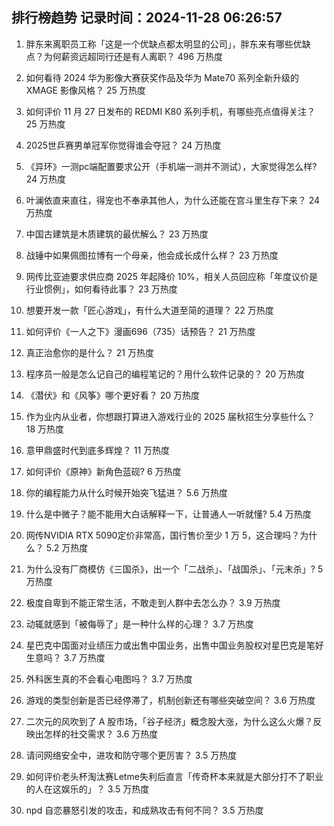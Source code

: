 
## 排行榜趋势 记录时间：2024-11-28 06:26:57
  
  1. 胖东来离职员工称「这是一个优缺点都太明显的公司」，胖东来有哪些优缺点？为何薪资远超同行还是有人离职？ 496 万热度
    
  2. 如何看待 2024 华为影像大赛获奖作品及华为 Mate70 系列全新升级的 XMAGE 影像风格？ 25 万热度
    
  3. 如何评价 11 月 27 日发布的 REDMI K80 系列手机，有哪些亮点值得关注？ 25 万热度
    
  4. 2025世乒赛男单冠军你觉得谁会夺冠？ 24 万热度
    
  5. 《异环》一测pc端配置要求公开（手机端一测并不测试），大家觉得怎么样? 24 万热度
    
  6. 叶澜依直来直往，得宠也不奉承其他人，为什么还能在宫斗里生存下来？ 24 万热度
    
  7. 中国古建筑是木质建筑的最优解么？ 23 万热度
    
  8. 战锤中如果佩图拉博有一个母亲，他会成长成什么样？ 23 万热度
    
  9. 网传比亚迪要求供应商 2025 年起降价 10%，相关人员回应称「年度议价是行业惯例」，如何看待此事？ 23 万热度
    
  10. 想要开发一款「匠心游戏」，有什么大道至简的道理？ 22 万热度
    
  11. 如何评价《一人之下》漫画696（735）话预告？ 21 万热度
    
  12. 真正治愈你的是什么？ 21 万热度
    
  13. 程序员一般是怎么记自己的编程笔记的？用什么软件记录的？ 20 万热度
    
  14. 《潜伏》和《风筝》哪个更好看？ 20 万热度
    
  15. 作为业内从业者，你想跟打算进入游戏行业的 2025 届秋招生分享些什么？ 18 万热度
    
  16. 意甲鼎盛时代到底多辉煌？ 11 万热度
    
  17. 如何评价《原神》新角色蓝砚? 6 万热度
    
  18. 你的编程能力从什么时候开始突飞猛进？ 5.6 万热度
    
  19. 什么是中微子？能不能用大白话解释一下，让普通人一听就懂? 5.4 万热度
    
  20. 网传NVIDIA RTX 5090定价非常高，国行售价至少 1 万 5，这合理吗？为什么？ 5.2 万热度
    
  21. 为什么没有厂商模仿《三国杀》，出一个「二战杀」、「战国杀」、「元末杀」? 5 万热度
    
  22. 极度自卑到不能正常生活，不敢走到人群中去怎么办？ 3.9 万热度
    
  23. 动辄就感到「被侮辱了」是一种什么样的心理？ 3.7 万热度
    
  24. 星巴克中国面对业绩压力或出售中国业务，出售中国业务股权对星巴克是笔好生意吗？ 3.7 万热度
    
  25. 外科医生真的不会看心电图吗？ 3.7 万热度
    
  26. 游戏的类型创新是否已经停滞了，机制创新还有哪些突破空间？ 3.6 万热度
    
  27. 二次元的风吹到了 A 股市场，「谷子经济」概念股大涨，为什么这么火爆？反映出怎样的社交需求？ 3.6 万热度
    
  28. 请问网络安全中，进攻和防守哪个更厉害？ 3.5 万热度
    
  29. 如何评价老头杯淘汰赛Letme失利后直言「传奇杯本来就是大部分打不了职业的人在这娱乐的」？ 3.5 万热度
    
  30. npd 自恋暴怒引发的攻击，和成熟攻击有何不同？ 3.5 万热度
    